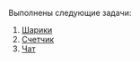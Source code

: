 Выполнены следующие задачи:

1. [Шарики](./bubbles/js/click.js)
2. [Счетчик](./counter/js/counter.js)
3. [Чат](./chat/js/chat.js)
